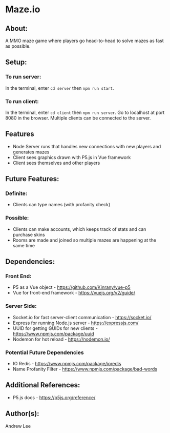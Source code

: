 # Maze.io

## About:
A MMO maze game where players go head-to-head to solve mazes as fast as possible.

## Setup:
### To run server:
In the terminal, enter `cd server` then `npm run start`.
### To run client:
In the terminal, enter `cd client` then `npm run server`.
Go to localhost at port 8080 in the browser.
Multiple clients can be connected to the server.

## Features
+ Node Server runs that handles new connections with new players and generates mazes
+ Client sees graphics drawn with P5.js in Vue framework
+ Client sees themselves and other players  

## Future Features:
### Definite:
+ Clients can type names (with profanity check)

### Possible:
+ Clients can make accounts, which keeps track of stats and can purchase skins
+ Rooms are made and joined so multiple mazes are happening at the same time

## Dependencies:
### Front End:
+ P5 as a Vue object - https://github.com/Kinrany/vue-p5
+ Vue for front-end framework - https://vuejs.org/v2/guide/
  
### Server Side:
+ Socket<span>.io</span> for fast server-client communication - https://socket.io/
+ Express for running Node.js server - https://expressjs.com/
+ UUID for getting GUIDs for new clients - https://www.npmjs.com/package/uuid
+ Nodemon for hot reload - https://nodemon.io/
  
### Potential Future Dependencies
+ IO Redis - https://www.npmjs.com/package/ioredis
+ Name Profanity Filter - https://www.npmjs.com/package/bad-words

## Additional References:
+ P5.js docs - https://p5js.org/reference/

  
## Author(s): 
Andrew Lee